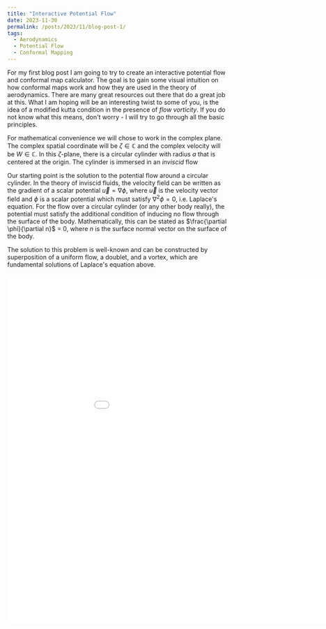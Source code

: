 ```yaml
---
title: "Interactive Potential Flow"
date: 2023-11-30
permalink: /posts/2023/11/blog-post-1/
tags:
  - Aerodynamics
  - Potential Flow
  - Conformal Mapping
---
```


For my first blog post I am going to try to create an interactive potential flow and conformal map calculator. The goal is to gain some visual intuition on how conformal maps work and how they are used in the theory of aerodynamics. There are many great resources out there that do a great job at this. What I am hoping will be an interesting twist to some of you, is the idea of a modified kutta condition in the presence of *flow vorticity*. If you do not know what this means, don't worry - I will try to go through all the basic principles. 

For mathematical convenience we will chose to work in the complex plane. The complex spatial coordinate will be $\zeta \in \mathbb{C}$ and the complex velocity will be $W \in \mathbb{C}$. In this $\zeta$-plane, there is a circular cylinder with radius $a$ that is centered at the origin. The cylinder is immersed in an *inviscid* flow 

Our starting point is the solution to the potential flow around a circular cylinder. In the theory of inviscid fluids, the velocity field can be written as the gradient of a scalar potential $\vec{u} = \nabla \phi$, where $\vec{u}$ is the velocity vector field and $\phi$ is a scalar potential which must satisfy $\nabla^2 \phi = 0$, i.e. Laplace's equation. For the flow over a circular cylinder (or any other body really), the potential must satisfy the additional condition of inducing no flow through the surface of the body. Mathematically, this can be stated as $\frac{\partial \phi}{\partial n}$ = 0, where $n$  is the surface normal vector on the surface of the body. 

The solution to this problem is well-known and can be constructed by superposition of a uniform flow, a doublet, and a vortex, which are fundamental solutions of Laplace's equation above. 

<iframe src="../../../../assets/js/blog1/fundamental.html" width="1000" height="800" frameborder="0" scrolling="no"></iframe>



<!-- Place the iframe for the simulation 
<iframe src="../../../../assets/js/blog1.html" width="1000" height="800" frameborder="0" scrolling="no"></iframe> -->
